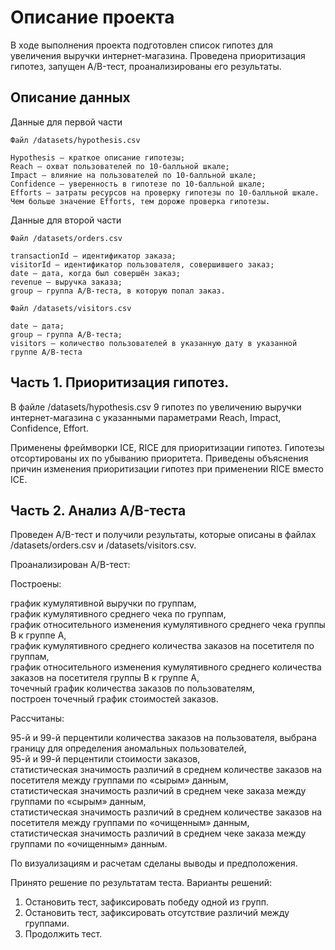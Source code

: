 # Описание проекта

В ходе выполнения проекта подготовлен список гипотез для увеличения выручки интернет-магазина. Проведена приоритизация гипотез, запущен A/B-тест, проанализированы его результаты.

## Описание данных

Данные для первой части

    Файл /datasets/hypothesis.csv
    
    Hypothesis — краткое описание гипотезы;
    Reach — охват пользователей по 10-балльной шкале;
    Impact — влияние на пользователей по 10-балльной шкале;
    Confidence — уверенность в гипотезе по 10-балльной шкале;
    Efforts — затраты ресурсов на проверку гипотезы по 10-балльной шкале. Чем больше значение Efforts, тем дороже проверка гипотезы.

Данные для второй части

    Файл /datasets/orders.csv
    
    transactionId — идентификатор заказа;
    visitorId — идентификатор пользователя, совершившего заказ;
    date — дата, когда был совершён заказ;
    revenue — выручка заказа;
    group — группа A/B-теста, в которую попал заказ.
    
    Файл /datasets/visitors.csv
    
    date — дата;
    group — группа A/B-теста;
    visitors — количество пользователей в указанную дату в указанной группе A/B-теста

## Часть 1. Приоритизация гипотез.
В файле /datasets/hypothesis.csv 9 гипотез по увеличению выручки интернет-магазина с указанными параметрами Reach, Impact, Confidence, Effort.

Применены фреймворки ICE, RICE для приоритизации гипотез. Гипотезы отсортированы их по убыванию приоритета.
Приведены объяснения причин изменения приоритизации гипотез при применении RICE вместо ICE.

## Часть 2. Анализ A/B-теста
Проведен A/B-тест и получили результаты, которые описаны в файлах /datasets/orders.csv и /datasets/visitors.csv.

Проанализирован A/B-тест:

Построены:

график кумулятивной выручки по группам,   
график кумулятивного среднего чека по группам,  
график относительного изменения кумулятивного среднего чека группы B к группе A,  
график кумулятивного среднего количества заказов на посетителя по группам,  
график относительного изменения кумулятивного среднего количества заказов на посетителя группы B к группе A,  
точечный график количества заказов по пользователям,  
построен точечный график стоимостей заказов.  

Рассчитаны:

95-й и 99-й перцентили количества заказов на пользователя, выбрана границу для определения аномальных пользователей,  
95-й и 99-й перцентили стоимости заказов,  
статистическая значимость различий в среднем количестве заказов на посетителя между группами по «сырым» данным,  
статистическая значимость различий в среднем чеке заказа между группами по «сырым» данным,  
статистическая значимость различий в среднем количестве заказов на посетителя между группами по «очищенным» данным,  
статистическая значимость различий в среднем чеке заказа между группами по «очищенным» данным.  

По визуализациям и расчетам сделаны выводы и предположения.

Принято решение по результатам теста. Варианты решений:
1. Остановить тест, зафиксировать победу одной из групп.
2. Остановить тест, зафиксировать отсутствие различий между группами.
3. Продолжить тест.

